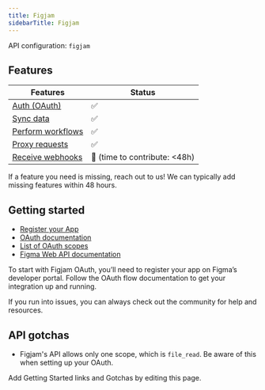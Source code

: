 ```yaml
---
title: Figjam
sidebarTitle: Figjam
---
```


API configuration: `figjam`

## Features

| Features | Status |
| - | - |
| [Auth (OAuth)](/integrate/guides/authorize-an-api) | ✅ |
| [Sync data](/integrate/guides/sync-data-from-an-api) | ✅ |
| [Perform workflows](/integrate/guides/perform-workflows-with-an-api) | ✅ |
| [Proxy requests](/integrate/guides/proxy-requests-to-an-api) | ✅ |
| [Receive webhooks](/integrate/guides/receive-webhooks-from-an-api) | 🚫 (time to contribute: &lt;48h) |

If a feature you need is missing, reach out to us! We can typically add missing features within 48 hours.

## Getting started

-   [Register your App](https://www.figma.com/developers/api#authentication:~:text=OAuth%202%20Token.-,Register%20an%20Application,-Registering%20an%20app)
-   [OAuth documentation](https://www.figma.com/developers/api#authentication)
-   [List of OAuth scopes](https://www.figma.com/developers/api#authentication:~:text=to%20your%20app.-,scope,-Currently%20this%20value)
-   [Figma Web API documentation](https://www.figma.com/developers/api)

To start with Figjam OAuth, you’ll need to register your app on Figma’s developer portal. Follow the OAuth flow documentation to get your integration up and running.

If you run into issues, you can always check out the community for help and resources.

## API gotchas

-   Figjam's API allows only one scope, which is `file_read`. Be aware of this when setting up your OAuth.

Add Getting Started links and Gotchas by editing this page.
